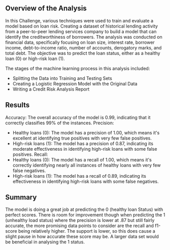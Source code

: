 ## Overview of the Analysis

In this Challenge, various techniques were used to train and evaluate a model based on loan risk. Creating a dataset of historical lending activity from a peer-to-peer lending services company to build a model that can identify the creditworthiness of borrowers. The analysis was conducted on financial data, specifically focusing on loan size, interest rate, borrower income, debt-to-income ratio, number of accounts, derogatory marks, and total debt. The objective was to predict the loan status, either as a healthy loan (0) or high-risk loan (1).

The stages of the machine learning process in this analysis included:

* Splitting the Data into Training and Testing Sets
* Creating a Logistic Regression Model with the Original Data
* Writing a Credit Risk Analysis Report

## Results

Accuracy: The overall accuracy of the model is 0.99, indicating that it correctly classifies 99% of the instances. Precision:

* Healthy loans (0): The model has a precision of 1.00, which means it's excellent at identifying true positives with very few false positives.
* High-risk loans (1): The model has a precision of 0.87, indicating its moderate effectiveness in identifying high-risk loans with some false positives. Recall:
* Healthy loans (0): The model has a recall of 1.00, which means it's correctly identifying nearly all instances of healthy loans with very few false negatives.
* High-risk loans (1): The model has a recall of 0.89, indicating its effectiveness in identifying high-risk loans with some false negatives.

## Summary

The model is doing a great job at predicting the 0 (healthy loan Status) with perfect scores. There is room for improvement though when predicting the 1 (unhealthy load status) where the precision is lower at .87 but still fairly accurate, the more promising data points to consider are the recall and f1-score being relatively higher. The support is lower, so this does cause a slight pause in how accurate these score may be. A larger data set would be beneficial in analysing the 1 status.
